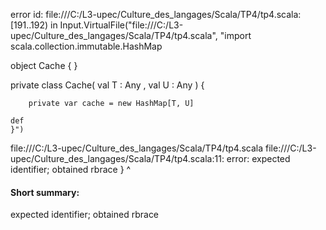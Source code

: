 error id: file:///C:/L3-upec/Culture_des_langages/Scala/TP4/tp4.scala:[191..192) in Input.VirtualFile("file:///C:/L3-upec/Culture_des_langages/Scala/TP4/tp4.scala", "import scala.collection.immutable.HashMap

object Cache {
}

private class Cache( val T : Any , val U : Any ) {
        
        private var cache = new HashMap[T, U]

    def 
    }")
file:///C:/L3-upec/Culture_des_langages/Scala/TP4/tp4.scala
file:///C:/L3-upec/Culture_des_langages/Scala/TP4/tp4.scala:11: error: expected identifier; obtained rbrace
    }
    ^
#### Short summary: 

expected identifier; obtained rbrace